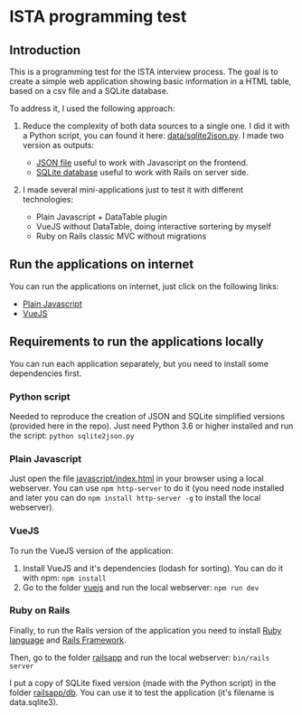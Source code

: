 # ISTA programming test

## Introduction

This is a programming test for the ISTA interview process. The goal is to create a simple web application showing basic information in a HTML table, based on a csv file and a SQLite database.

To address it, I used the following approach:

1. Reduce the complexity of both data sources to a single one. I did it with a Python script, you can found it here: [data/sqlite2json.py](data/sqlite2json.py). I made two version as outputs: 
   - [JSON file](data/data.json) useful to work with Javascript on the frontend.
   - [SQLite database](data/data_fixed.sqlite3) useful to work with Rails on server side.

2. I made several mini-applications just to test it with different technologies:
   - Plain Javascript + DataTable plugin
   - VueJS without DataTable, doing interactive sortering by myself
   - Ruby on Rails classic MVC without migrations

## Run the applications on internet

You can run the applications on internet, just click on the following links:
- [Plain Javascript](https://fedegonzal.github.io/ista-test/javascript/)
- [VueJS](https://fedegonzal.github.io/ista-test/vuejs/dist/)

## Requirements to run the applications locally

You can run each application separately, but you need to install some dependencies first.

### Python script

Needed to reproduce the creation of JSON and SQLite simplified versions (provided here in the repo). Just need Python 3.6 or higher installed and run the script:
```python sqlite2json.py```

### Plain Javascript

Just open the file [javascript/index.html](javascript/index.html) in your browser using a local webserver. You can use ```npm http-server``` to do it (you need node installed and later you can do ```npm install http-server -g``` to install the local webserver).

### VueJS

To run the VueJS version of the application:
1. Install VueJS and it's dependencies (lodash for sorting). You can do it with npm: ```npm install```
2. Go to the folder [vuejs](vuejs) and run the local webserver: ```npm run dev```

### Ruby on Rails

Finally, to run the Rails version of the application you need to install [Ruby language](https://www.ruby-lang.org/en/) and [Rails Framework](https://rubyonrails.org/). 

Then, go to the folder [railsapp](railsapp) and run the local webserver: ```bin/rails server```

I put a copy of SQLite fixed version (made with the Python script) in the folder [railsapp/db](railsapp/db). You can use it to test the application (it's filename is data.sqlite3).

